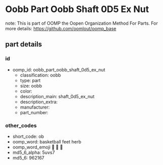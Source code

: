 # Oobb Part Oobb Shaft 0D5 Ex Nut  

note: This is part of OOMP the Oopen Organization Method For Parts. For more details: https://github.com/oomlout/oomp_base

##  part details





### id
* oomp_id: oobb_part_oobb_shaft_0d5_ex_nut
  * classification: oobb
  * type: part
  * size: oobb
  * color: 
  * description_main: shaft_0d5_ex_nut
  * description_extra: 
  * manufacturer: 
  * part_number: 

### other_codes
* short_code: ob
* oomp_word: basketball feet herb
* oomp_word_emoji :basketball: :feet: :herb:
* md5_6_alpha: 5uvs7
* md5_6: 962167